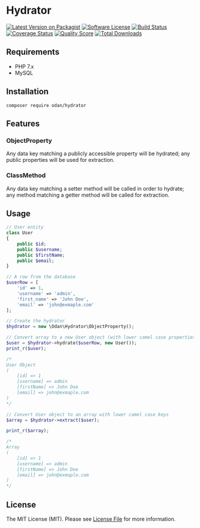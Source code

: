 # Hydrator
 
[![Latest Version on Packagist](https://img.shields.io/github/release/odan/hydrator.svg)](https://github.com/odan/hydrator/releases)
[![Software License](https://img.shields.io/badge/license-MIT-brightgreen.svg)](LICENSE.md)
[![Build Status](https://travis-ci.org/odan/hydrator.svg?branch=master)](https://travis-ci.org/odan/hydrator)
[![Coverage Status](https://scrutinizer-ci.com/g/odan/hydrator/badges/coverage.png?b=master)](https://scrutinizer-ci.com/g/odan/hydrator/code-structure)
[![Quality Score](https://scrutinizer-ci.com/g/odan/hydrator/badges/quality-score.png?b=master)](https://scrutinizer-ci.com/g/odan/hydrator/?branch=master)
[![Total Downloads](https://img.shields.io/packagist/dt/odan/hydrator.svg)](https://packagist.org/packages/odan/hydrator)

## Requirements

* PHP 7.x
* MySQL

## Installation

```shell
composer require odan/hydrator
```

## Features

### ObjectProperty

Any data key matching a publicly accessible property will be hydrated;
any public properties will be used for extraction.

### ClassMethod
 
Any data key matching a setter method will be called in order to hydrate;
any method matching a getter method will be called for extraction.

## Usage

```php
// User entity
class User
{
    public $id;
    public $username;
    public $firstName;
    public $email;
}

// A row from the database
$userRow = [
    'id' => 1,
    'username' => 'admin',
    'first_name' => 'John Doe',
    'email' => 'john@exmaple.com'
];

// Create the hydrator
$hydrator = new \Odan\Hydrator\ObjectProperty();

// Convert array to a new User object (with lower camel case properties)
$user = $hydrator->hydrate($userRow, new User());
print_r($user);

/*
User Object
(
    [id] => 1
    [username] => admin
    [firstName] => John Doe
    [email] => john@exmaple.com
)
*/

// Convert User object to an array with lower camel case keys
$array = $hydrator->extract($user);

print_r($array);

/*
Array
(
    [id] => 1
    [username] => admin
    [firstName] => John Doe
    [email] => john@exmaple.com
)
*/
```


## License

The MIT License (MIT). Please see [License File](LICENSE) for more information.


[PSR-1]: https://github.com/php-fig/fig-standards/blob/master/accepted/PSR-1-basic-coding-standard.md
[PSR-2]: https://github.com/php-fig/fig-standards/blob/master/accepted/PSR-2-coding-style-guide.md
[PSR-4]: https://github.com/php-fig/fig-standards/blob/master/accepted/PSR-4-autoloader.md
[Composer]: http://getcomposer.org/
[PHPUnit]: http://phpunit.de/
